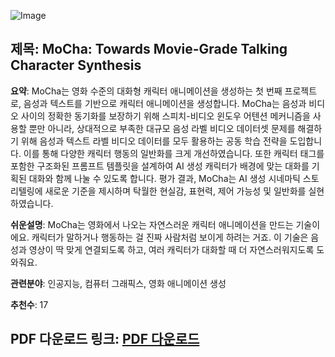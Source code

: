 ![Image](https://cdn-thumbnails.huggingface.co/social-thumbnails/papers/2503.23307.png)

## 제목: MoCha: Towards Movie-Grade Talking Character Synthesis

**요약**: MoCha는 영화 수준의 대화형 캐릭터 애니메이션을 생성하는 첫 번째 프로젝트로, 음성과 텍스트를 기반으로 캐릭터 애니메이션을 생성합니다. MoCha는 음성과 비디오 사이의 정확한 동기화를 보장하기 위해 스피치-비디오 윈도우 어텐션 메커니즘을 사용할 뿐만 아니라, 상대적으로 부족한 대규모 음성 라벨 비디오 데이터셋 문제를 해결하기 위해 음성과 텍스트 라벨 비디오 데이터를 모두 활용하는 공동 학습 전략을 도입합니다. 이를 통해 다양한 캐릭터 행동의 일반화를 크게 개선하였습니다. 또한 캐릭터 태그를 포함한 구조화된 프롬프트 템플릿을 설계하여 AI 생성 캐릭터가 배경에 맞는 대화를 기획된 대화와 함께 나눌 수 있도록 합니다. 평가 결과, MoCha는 AI 생성 시네마틱 스토리텔링에 새로운 기준을 제시하며 탁월한 현실감, 표현력, 제어 가능성 및 일반화를 실현하였습니다.

**쉬운설명**: MoCha는 영화에서 나오는 자연스러운 캐릭터 애니메이션을 만드는 기술이에요. 캐릭터가 말하거나 행동하는 걸 진짜 사람처럼 보이게 하려는 거죠. 이 기술은 음성과 영상이 딱 맞게 연결되도록 하고, 여러 캐릭터가 대화할 때 더 자연스러워지도록 도와줘요.

**관련분야**: 인공지능, 컴퓨터 그래픽스, 영화 애니메이션 생성

**추천수**: 17

**PDF 다운로드 링크**: [PDF 다운로드](https://arxiv.org/pdf/2503.23307)
---
